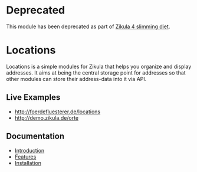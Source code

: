 # Deprecated

This module has been deprecated as part of [Zikula 4 slimming diet](https://github.com/zikula/core/blob/main/ZIKULA-4.0.md).

# Locations

Locations is a simple modules for Zikula that helps you organize and display addresses. It aims at being the central storage point for addresses so that other modules can store their address-data into it via API.

## Live Examples
  * http://foerdefluesterer.de/locations
  * http://demo.zikula.de/orte

## Documentation
  * <a href="https://github.com/zikula-modules/Locations/wiki/Introduction">Introduction</a>
  * <a href="https://github.com/zikula-modules/Locations/wiki/Features">Features</a>
  * <a href="https://github.com/zikula-modules/Locations/wiki/Installation">Installation</a>
